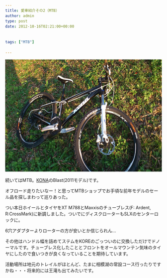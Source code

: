 ```yaml
---
title: 愛車紹介その2（MTB）
author: admin
type: post
date: 2012-10-16T02:21:00+00:00


tags: ["MTB"]

---
```

<div class="separator" style="clear: both; text-align: center;">
  <img border="0" height="360" src="./DSC_1046.jpg" width="640" />
</div>

続いてはMTB。<a href="http://www.konaworld.jp/" target="_blank">KONA</a>のBlast(2011モデル)です。

オフロード走りたいなー！と思ってMTBショップでお手頃な前年モデルのセール品を探しまわって巡りあった。

つい本日ホイールとタイヤをXT M788とMaxxisのチューブレス(F: Ardent, R:CrossMark)に新調しました。ついでにディスクローターもSLXのセンターロックに。

6穴アダプターよりローターの方が安いとか信じられん…

その他はハンドル幅を詰めてステムをKOREのごっついのに交換しただけでドノーマルです。チューブレス化したこととフロントをオールマウンテン気味のタイヤにしたので食いつきが良くなっていることを期待しています。

活動場所は地元のトレイルがほとんど、たまに相模湖の常設コース行ったりですかね・・・将来的には王滝も出てみたいです。
